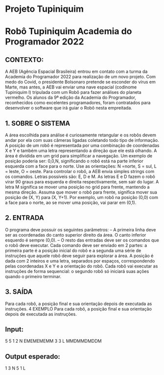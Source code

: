 # Projeto Tupiniquim

# Robô Tupiniquim Academia do Programador 2022

## CONTEXTO:
  A AEB (Agência Espacial Brasileira) entrou em contato com a turma da Academia do Programador 2022 para realização de um novo projeto. Com medo do Covid, o presidente Bolsonaro pretende se esconder do vírus em Marte, mas antes, a AEB vai enviar uma nave espacial (codinome Tupiniquim I) tripulada com um Robô para fazer análises do planeta vermelho. Os alunos da 9ª edição da Academia do Programador, reconhecidos como excelentes programadores, foram contratados para desenvolver o software que irá guiar o Robô nesta empreitada.

## 1. SOBRE O SISTEMA
  A área escolhida para análise é curiosamente retangular e os robôs devem andar por ela com suas câmeras ligadas coletando todo tipo de informação. A posição de um robô é representada por uma combinação de coordenadas X e Y e também uma letra representando a direção que ele está olhando. A área é dividida em um grid para simplificar a navegação. Um exemplo de posição poderia ser: 0,0,N, significando o robô está na parte inferior esquerda com a face para o norte. Use as orientações: N =norte, S = sul, L = leste, O = oeste. Para controlar o robô, a AEB envia simples strings com os comandos. Letras possíveis são: E, D e M. As letras E e D fazem o robô virar 90 graus para esquerda e direita respectivamente, sem sair do lugar. A letra M significa se mover uma posição no grid para frente, mantendo a mesma direção. Assuma que mover o robô para frente, significa mover sua posição de (X, Y) para (X, Y+1). Por exemplo, um robô na posição (0,0) com a face para o norte, ao se mover uma posição, vai parar em (0,1).

## 2. ENTRADA 
  O programa deve possuir os seguintes parâmetros: – A primeira linha deve ser as coordenadas do canto superior direito da área. O canto inferior esquerdo é sempre (0,0). – O resto das entradas deve ser os comandos que o robô deve executar. Cada comando deve ser enviado em 2 partes: a primeira parte é a posição inicial do robô e a segunda uma série de instruções que aquele robô deve seguir para explorar a área. A posição é dada com 2 inteiros e uma letra, separados por espaços, correspondendo pelas coordenadas X e Y e a orientação do robô. Cada robô vai executar as instruções de forma sequencial: o segundo robô só iniciará suas ações quando o primeiro terminar.

## 3. SAÍDA 
  Para cada robô, a posição final e sua orientação depois de executada as instruções. 4 EXEMPLO Para cada robô, a posição final e sua orientação depois de executada as instruções.

## Input:
5 5 1 2 N EMEMEMEMM 3 3 L MMDMMDMDDM

## Output esperado: 
1 3 N 5 1 L
